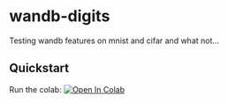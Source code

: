 # wandb-digits
Testing wandb features on mnist and cifar and what not...

## Quickstart

Run the colab: [![Open In Colab](https://colab.research.google.com/assets/colab-badge.svg)](https://colab.research.google.com/drive/1nrT0r5or54WVMCt91ca1eBDjscs_8SCY#scrollTo=8-AV_kKfMvl5)
